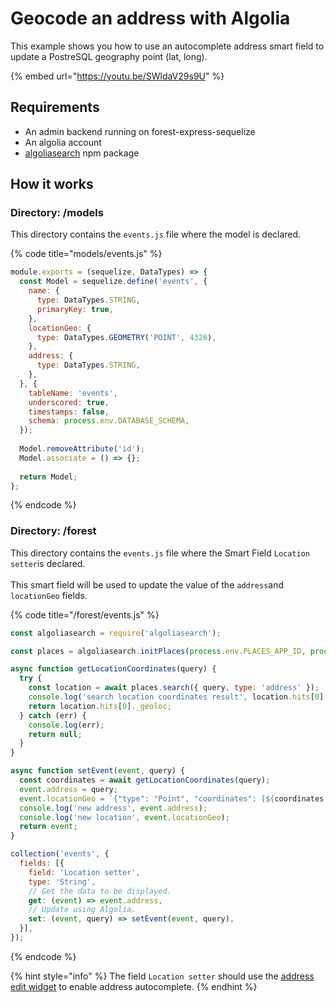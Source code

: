 # Geocode an address with Algolia



This example shows you how to use an autocomplete address smart field to update a PostreSQL geography point (lat, long).

{% embed url="https://youtu.be/SWldaV29s9U" %}

## Requirements

* An admin backend running on forest-express-sequelize
* An algolia account
* [algoliasearch](https://www.npmjs.com/package/algoliasearch) npm package

## How it works

### Directory: /models

This directory contains the `events.js` file where the model is declared.

{% code title="models/events.js" %}
```javascript
module.exports = (sequelize, DataTypes) => {
  const Model = sequelize.define('events', {
    name: {
      type: DataTypes.STRING,
      primaryKey: true,
    },
    locationGeo: {
      type: DataTypes.GEOMETRY('POINT', 4326),
    },
    address: {
      type: DataTypes.STRING,
    },
  }, {
    tableName: 'events',
    underscored: true,
    timestamps: false,
    schema: process.env.DATABASE_SCHEMA,
  });
  
  Model.removeAttribute('id');
  Model.associate = () => {};
  
  return Model;
};
```
{% endcode %}

### Directory: /forest

This directory contains the `events.js` file where the Smart Field `Location setter`is declared.\
\
This smart field will be used to update the value of the `address`and `locationGeo` fields.

{% code title="/forest/events.js" %}
```javascript
const algoliasearch = require('algoliasearch');

const places = algoliasearch.initPlaces(process.env.PLACES_APP_ID, process.env.PLACES_API_KEY);

async function getLocationCoordinates(query) {
  try {
    const location = await places.search({ query, type: 'address' });
    console.log('search location coordinates result', location.hits[0]._geoloc);
    return location.hits[0]._geoloc;
  } catch (err) {
    console.log(err);
    return null;
  }
}

async function setEvent(event, query) {
  const coordinates = await getLocationCoordinates(query);
  event.address = query;
  event.locationGeo = `{"type": "Point", "coordinates": [${coordinates.lat}, ${coordinates.lng}]}`;
  console.log('new address', event.address);
  console.log('new location', event.locationGeo);
  return event;
}

collection('events', {
  fields: [{
    field: 'Location setter',
    type: 'String',
    // Get the data to be displayed.
    get: (event) => event.address,
    // Update using Algolia.
    set: (event, query) => setEvent(event, query),
  }],
});
```
{% endcode %}

{% hint style="info" %}
The field `Location setter` should use the [address edit widget](https://docs.forestadmin.com/documentation/reference-guide/fields/customize-your-fields/edit-widgets#address) to enable address autocomplete.
{% endhint %}
